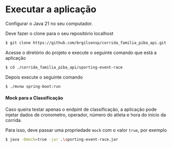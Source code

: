 # Executar a aplicação

Configurar o Java 21 no seu computador.

Deve fazer o clone para o seu repositório localhost

```bash
$ git clone https://github.com/brgilsonsp/corrida_familia_piba_api.git
```

Acesse o diretório do projeto e execute o seguinte comando que está a aplicação

```bash
$ cd ./corrida_familia_piba_api/sporting-event-race
```

Depois execute o seguinte comando

```bash
$ ./mvnw spring-boot:run
```

#### Mock para a Classificação

Caso queira testar apenas o endpint de classificação, a aplicação pode injetar dados de cronometro, operador, número do atleta e
hora do inicio da corrida.

Para isso, deve passar uma propriedade ```mock``` com o valor ```true```, por exemplo

```bash
$ java -Dmock=true -jar .\sporting-event-race.jar
```